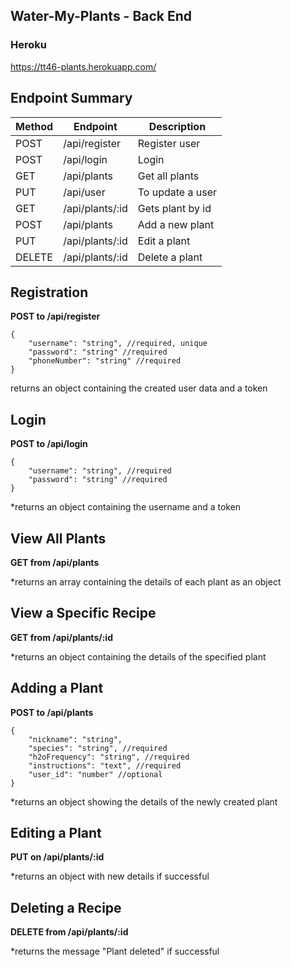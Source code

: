 ## Water-My-Plants - Back End

### Heroku

https://tt46-plants.herokuapp.com/

## Endpoint Summary

| Method | Endpoint                | Description            |
| ------ | ----------------------- | ---------------------- |
| POST   | /api/register           | Register user          |
| POST   | /api/login              | Login                  |
| GET    | /api/plants             | Get all plants         |
| PUT    | /api/user               | To update a user
| GET    | /api/plants/:id         | Gets plant by id       |
| POST   | /api/plants             | Add a new plant        |
| PUT    | /api/plants/:id         | Edit a plant           |
| DELETE | /api/plants/:id         | Delete a plant         |

## Registration

**POST to /api/register**

```
{
    "username": "string", //required, unique
    "password": "string" //required
    "phoneNumber": "string" //required
}
```

returns an object containing the created user data and a token

## Login

**POST to /api/login**

```
{
    "username": "string", //required
    "password": "string" //required
}
```

\*returns an object containing the username and a token

## View All Plants

**GET from /api/plants**

\*returns an array containing the details of each plant as an object

## View a Specific Recipe

**GET from /api/plants/:id**

\*returns an object containing the details of the specified plant

## Adding a Plant

**POST to /api/plants**

```
{
    "nickname": "string",
    "species": "string", //required
    "h2oFrequency": "string", //required
    "instructions": "text", //required
    "user_id": "number" //optional
}
```

\*returns an object showing the details of the newly created plant

## Editing a Plant

**PUT on /api/plants/:id**

\*returns an object with new details if successful

## Deleting a Recipe

**DELETE from /api/plants/:id**

\*returns the message "Plant deleted" if successful
